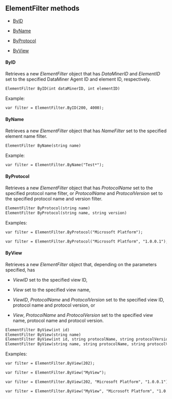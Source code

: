 ## ElementFilter methods

- [ByID](#byid)

- [ByName](#byname)

- [ByProtocol](#byprotocol)

- [ByView](#byview)

#### ByID

Retrieves a new *ElementFilter* object that has *DataMinerID* and *ElementID* set to the specified DataMiner Agent ID and element ID, respectively.

```txt
ElementFilter ByID(int dataMinerID, int elementID)
```

Example:

```txt
var filter = ElementFilter.ByID(200, 4000);
```

#### ByName

Retrieves a new *ElementFilter* object that has *NameFilter* set to the specified element name filter.

```txt
ElementFilter ByName(string name)
```

Example:

```txt
var filter = ElementFilter.ByName("Test*");
```

#### ByProtocol

Retrieves a new *ElementFilter* object that has *ProtocolName* set to the specified protocol name filter, or *ProtocolName* and *ProtocolVersion* set to the specified protocol name and version filter.

```txt
ElementFilter ByProtocol(string name)
ElementFilter ByProtocol(string name, string version)
```

Examples:

```txt
var filter = ElementFilter.ByProtocol("Microsoft Platform");
```

```txt
var filter = ElementFilter.ByProtocol("Microsoft Platform", "1.0.0.1");
```

#### ByView

Retrieves a new *ElementFilter* object that, depending on the parameters specified, has

- *ViewID* set to the specified view ID,

- *View* set to the specified view name,

- *ViewID*, *ProtocolName* and *ProtocolVersion* set to the specified view ID, protocol name and protocol version, or

- *View*, *ProtocolName* and *ProtocolVersion* set to the specified view name, protocol name and protocol version.

```txt
ElementFilter ByView(int id)
ElementFilter ByView(string name)
ElementFilter ByView(int id, string protocolName, string protocolVersion)
ElementFilter ByView(string name, string protocolName, string protocolVersion)
```

Examples:

```txt
var filter = ElementFilter.ByView(202);
```

```txt
var filter = ElementFilter.ByView("MyView");
```

```txt
var filter = ElementFilter.ByView(202, "Microsoft Platform", "1.0.0.1");
```

```txt
var filter = ElementFilter.ByView("MyView", "Microsoft Platform", "1.0.0.1");
```
